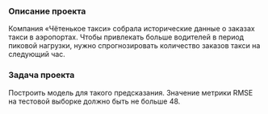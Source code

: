 ### Описание проекта

Компания «Чётенькое такси» собрала исторические данные о заказах такси в аэропортах. 
Чтобы привлекать больше водителей в период пиковой нагрузки, нужно спрогнозировать количество заказов такси на следующий час. 

### Задача проекта
Построить модель для такого предсказания. Значение метрики RMSE на тестовой выборке должно быть не больше 48.

